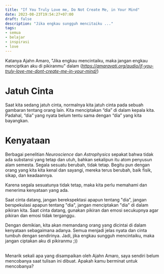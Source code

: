 ```yaml
---
title: "If You Truly Love me, Do Not Create Me, in Your Mind"
date: 2023-08-23T19:54:27+07:00
draft: false
description: "Jika engkau sungguh mencitaiku ..."
tags: 
- semua
- belajar 
- inspirasi
- love 
---
```


Katanya Ajahn Amaro, "Jika engkau mencintaiku, maka jangan engkau menciptkan aku di pikiranmu" dalam (*https://amaravati.org/audio/if-you-truly-love-me-dont-create-me-in-your-mind/*)  


# **Jatuh Cinta**
Saat kita sedang jatuh cinta, normalnya kita jatuh cinta pada sebuah gambaran tentang orang lain. Kita menciptakan “dia” di dalam kepala kita. Padahal, “dia” yang nyata belum tentu sama dengan “dia” yang kita bayangkan.  

# **Kenyataan**  
Berbagai penelitian *Neuroscience* dan *Astrophysics* sepakat bahwa tidak ada substansi yang tetap dan utuh, bahkan sekalipun itu atom penyusun alam semesta. Segala sesuatu berubah, tidak tetap. Begitu pun dengan orang yang kita kita kenal dan sayangi, mereka terus berubah, baik fisik, sikap, dan keadaannya.  

Karena segala sesuatunya tidak tetap, maka kita perlu memahami dan menerima kenyataan yang ada. 

Saat cinta datang, jangan berekspektasi apapun tentang "dia", jangan berspekulasi apapun tentang "dia", jangan menciptakan "dia" di dalam pikiran kita.   Saat cinta datang, gunakan pikiran dan emosi secukupnya agar pikiran dan emosi tidak terganggu.  

Dengan demikian, kita akan memandang orang yang dicintai di dalam kenyataan sebagaimana adanya. Semua menjadi jelas nyata dan cinta tumbuh dengan sendirinya. Jadi, jika engkau sungguh mencintaiku, maka jangan ciptakan aku di pikiranmu ;)) 


<br>
Menarik sekali apa yang disampaikan oleh Ajahn Amaro, saya sendiri belum mencobanya saat tulisan ini dibuat. Apakah kamu berminat untuk mencobanya?  
